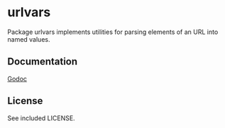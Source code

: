 # urlvars

Package urlvars implements utilities for parsing elements of an URL into named values.

## Documentation

[Godoc](https://godoc.org/github.com/vedranvuk/urlvars)


## License

See included LICENSE.